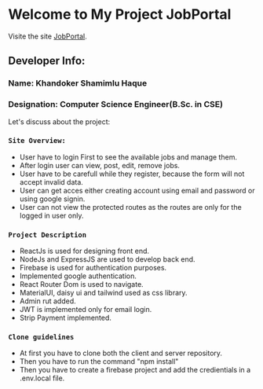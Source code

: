 # Welcome to My Project JobPortal

Visite the site [JobPortal](https://jobportal-d56af.web.app/).

## Developer Info:
### Name: Khandoker Shamimlu Haque
### Designation: Computer Science Engineer(B.Sc. in CSE)

Let's discuss about the project:


### `Site Overview:`

- User have to login First to see the available jobs and manage them.
- After login user can view, post, edit, remove jobs.
- User have to be carefull while they register, because the form will not accept invalid data.
- User can get acces either creating account using email and password or using google signin.
- User can not view the protected routes as the routes are only for the logged in user only.

### `Project Description`

- ReactJs is used for designing front end.
- NodeJs and ExpressJS are used to develop back end.
- Firebase is used for authentication purposes.
- Implemented google authentication.
- React Router Dom is used to navigate.
- MaterialUI, daisy ui and tailwind used as css library.
- Admin rut added.
- JWT is implemented only for email login.
- Strip Payment implemented.

### `Clone guidelines`

- At first you have to clone both the client and server repository.
- Then you have to run the command "npm install"
- Then you have to create a firebase project and add the credientials in a .env.local file.

